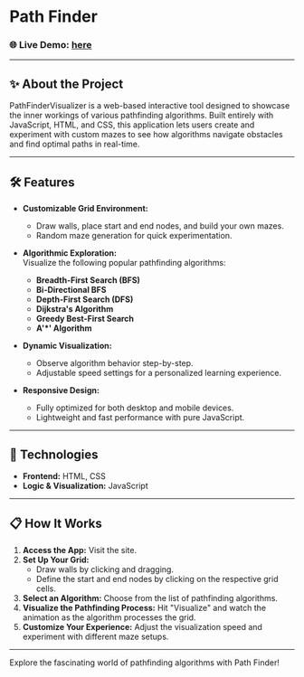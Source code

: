 # Path Finder  

### 🌐 **Live Demo:** [here](https://path-finder-using-algos.tiiny.site) 

---

## ✨ About the Project  
PathFinderVisualizer is a web-based interactive tool designed to showcase the inner workings of various pathfinding algorithms. Built entirely with JavaScript, HTML, and CSS, this application lets users create and experiment with custom mazes to see how algorithms navigate obstacles and find optimal paths in real-time.  

---

## 🛠 Features  

- **Customizable Grid Environment:**  
  - Draw walls, place start and end nodes, and build your own mazes.  
  - Random maze generation for quick experimentation.  

- **Algorithmic Exploration:**  
  Visualize the following popular pathfinding algorithms:  
  - **Breadth-First Search (BFS)**  
  - **Bi-Directional BFS**  
  - **Depth-First Search (DFS)**  
  - **Dijkstra's Algorithm**  
  - **Greedy Best-First Search**  
  - **A'*' Algorithm**  

- **Dynamic Visualization:**  
  - Observe algorithm behavior step-by-step.  
  - Adjustable speed settings for a personalized learning experience.  

- **Responsive Design:**  
  - Fully optimized for both desktop and mobile devices.  
  - Lightweight and fast performance with pure JavaScript.  

---

## 🚀 Technologies  

- **Frontend:** HTML, CSS  
- **Logic & Visualization:** JavaScript  

---

## 📋 How It Works  

1. **Access the App:** Visit the site.  
2. **Set Up Your Grid:**  
   - Draw walls by clicking and dragging.  
   - Define the start and end nodes by clicking on the respective grid cells.  
3. **Select an Algorithm:** Choose from the list of pathfinding algorithms.  
4. **Visualize the Pathfinding Process:** Hit "Visualize" and watch the animation as the algorithm processes the grid.  
5. **Customize Your Experience:** Adjust the visualization speed and experiment with different maze setups.  

---

Explore the fascinating world of pathfinding algorithms with Path Finder!  
